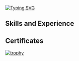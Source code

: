 [![Typing SVG](https://readme-typing-svg.herokuapp.com?font=Fira+Code&pause=1000&color=151AFF&background=FFFFDA00&multiline=true&width=460&lines=Hi+there+%F0%9F%91%8B%2C+my+name+is+Alex+Zhazhoyan)](https://git.io/typing-svg)

Skills and Experience
---



Certificates
---

[![trophy](https://github-profile-trophy.vercel.app/?username=Aleksandr-Zhazhoyan)](https://github.com/ryo-ma/github-profile-trophy)

